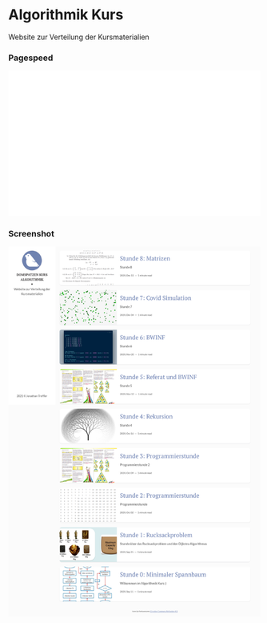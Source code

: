 # Algorithmik Kurs

Website zur Verteilung der Kursmaterialien
### Pagespeed
<a href="https://developers.google.com/speed/pagespeed/insights/?url=https%3A%2F%2Falgorithmik.digital%2F&tab=desktop" rel="noopener noreferrer" target="_blank"><img src="https://raw.githubusercontent.com/algorithmik-kurs/algorithmik-kurs.github.io/master/pagespeed.svg"></a>

### Screenshot
<img src="https://raw.githubusercontent.com/algorithmik-kurs/algorithmik-kurs.github.io/master/screenshot.png">
